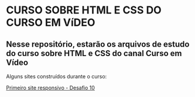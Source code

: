 # CURSO SOBRE HTML E CSS DO CURSO EM VíDEO

## Nesse repositório, estarão os arquivos de estudo do curso sobre HTML e CSS do canal Curso em Vídeo

<p>Alguns sites construídos durante o curso:</p>
<a href="https://guimats.github.io/html5-css3/html-css/modulo2/desafios/desafio010/index.html" target="_blank">Primeiro site responsivo - Desafio 10</a>
